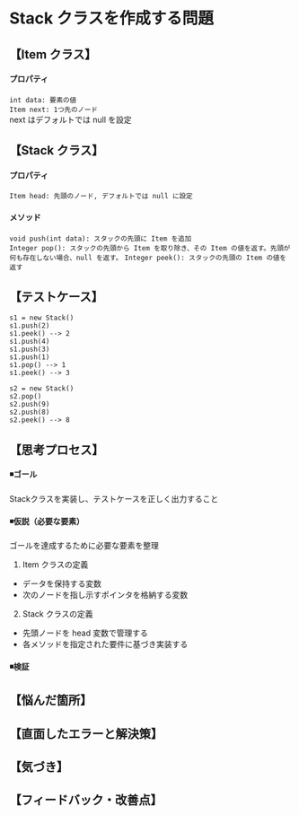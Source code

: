 # Stack クラスを作成する問題


## 【Item クラス】
#### プロパティ
`int data: 要素の値`   
`Item next: 1つ先のノード`  
next はデフォルトでは null を設定  

## 【Stack クラス】
#### プロパティ
`Item head: 先頭のノード, デフォルトでは null に設定`  

#### メソッド
`void push(int data): スタックの先頭に Item を追加`  
`Integer pop(): スタックの先頭から Item を取り除き、その Item の値を返す。先頭が何も存在しない場合、null を返す。`
`Integer peek(): スタックの先頭の Item の値を返す`


## 【テストケース】
`s1 = new Stack()`  
`s1.push(2)`  
`s1.peek() --> 2`  
`s1.push(4)`  
`s1.push(3)`  
`s1.push(1)`  
`s1.pop() --> 1`  
`s1.peek() --> 3`  
  
`s2 = new Stack()`  
`s2.pop()`  
`s2.push(9)`  
`s2.push(8)`  
`s2.peek() --> 8`  
  

## 【思考プロセス】
#### ◾️ゴール  
Stackクラスを実装し、テストケースを正しく出力すること  

#### ◾️仮説（必要な要素）  
ゴールを達成するために必要な要素を整理  
  
1. Item クラスの定義  
- データを保持する変数  
- 次のノードを指し示すポインタを格納する変数  
  
2. Stack クラスの定義    
- 先頭ノードを head 変数で管理する  
- 各メソッドを指定された要件に基づき実装する  　


#### ◾️検証  


## 【悩んだ箇所】
  

## 【直面したエラーと解決策】


## 【気づき】


## 【フィードバック・改善点】


